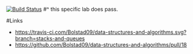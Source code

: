 [![Build Status](https://travis-ci.com/Bolstad09/data-structures-and-algorithms.svg?branch=stacks-and-queues)](https://travis-ci.com/Bolstad09/data-structures-and-algorithms)
#^ this specific lab does pass.

#Links
* https://travis-ci.com/Bolstad09/data-structures-and-algorithms.svg?branch=stacks-and-queues
* https://github.com/Bolstad09/data-structures-and-algorithms/pull/18
